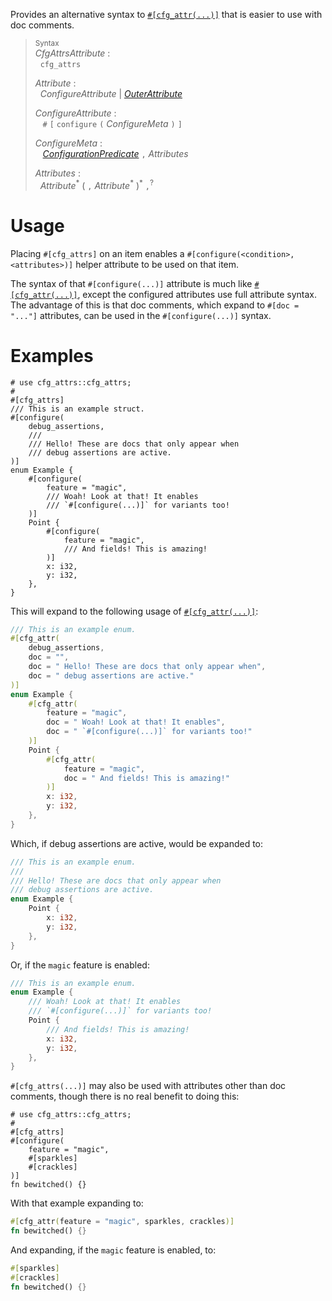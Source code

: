<!-- This Source Code Form is subject to the terms of the Mozilla Public
   - License, v. 2.0. If a copy of the MPL was not distributed with this
   - file, You can obtain one at https://mozilla.org/MPL/2.0/. -->

Provides an alternative syntax to [`#[cfg_attr(...)]`][cfg_attr] that is easier to use with doc
comments.

> <sup>Syntax</sup> \
> _CfgAttrsAttribute_ : \
> &nbsp;&nbsp;`cfg_attrs`
>
> _Attribute_ : \
> &nbsp;&nbsp;_ConfigureAttribute_ | [_OuterAttribute_]
>
> _ConfigureAttribute_ : \
> &nbsp;&nbsp; `#` `[` `configure` `(` _ConfigureMeta_ `)` `]`
>
> _ConfigureMeta_ : \
> &nbsp;&nbsp; [_ConfigurationPredicate_] `,` _Attributes_
>
> _Attributes_ : \
> &nbsp;&nbsp;_Attribute_<sup>\*</sup> ( `,` _Attribute_<sup>\*</sup> )<sup>\*</sup> `,`<sup>?</sup>

[_ConfigurationPredicate_]: https://doc.rust-lang.org/reference/conditional-compilation.html
[_OuterAttribute_]: https://doc.rust-lang.org/reference/attributes.html

# Usage
Placing `#[cfg_attrs]` on an item enables a `#[configure(<condition>, <attributes>)]` helper
attribute to be used on that item.

The syntax of that `#[configure(...)]` attribute is much like [`#[cfg_attr(...)]`][cfg_attr], except
the configured attributes use full attribute syntax. The advantage of this is that doc comments,
which expand to `#[doc = "..."]` attributes, can be used in the `#[configure(...)]` syntax.

# Examples
```
# use cfg_attrs::cfg_attrs;
#
#[cfg_attrs]
/// This is an example struct.
#[configure(
    debug_assertions,
    ///
    /// Hello! These are docs that only appear when
    /// debug assertions are active.
)]
enum Example {
    #[configure(
        feature = "magic",
        /// Woah! Look at that! It enables
        /// `#[configure(...)]` for variants too!
    )]
    Point {
        #[configure(
            feature = "magic",
            /// And fields! This is amazing!
        )]
        x: i32,
        y: i32,
    },
}
```
This will expand to the following usage of [`#[cfg_attr(...)]`][cfg_attr]:
```rust
/// This is an example enum.
#[cfg_attr(
    debug_assertions,
    doc = "",
    doc = " Hello! These are docs that only appear when",
    doc = " debug assertions are active."
)]
enum Example {
    #[cfg_attr(
        feature = "magic",
        doc = " Woah! Look at that! It enables",
        doc = " `#[configure(...)]` for variants too!"
    )]
    Point {
        #[cfg_attr(
            feature = "magic",
            doc = " And fields! This is amazing!"
        )]
        x: i32,
        y: i32,
    },
}
```
Which, if debug assertions are active, would be expanded to:
```rust
/// This is an example enum.
///
/// Hello! These are docs that only appear when
/// debug assertions are active.
enum Example {
    Point {
        x: i32,
        y: i32,
    },
}
```
Or, if the `magic` feature is enabled:
```rust
/// This is an example enum.
enum Example {
    /// Woah! Look at that! It enables
    /// `#[configure(...)]` for variants too!
    Point {
        /// And fields! This is amazing!
        x: i32,
        y: i32,
    },
}
```

`#[cfg_attrs(...)]` may also be used with attributes other than doc comments, though there is
no real benefit to doing this:
```
# use cfg_attrs::cfg_attrs;
#
#[cfg_attrs]
#[configure(
    feature = "magic",
    #[sparkles]
    #[crackles]
)]
fn bewitched() {}
```
With that example expanding to:
```rust
#[cfg_attr(feature = "magic", sparkles, crackles)]
fn bewitched() {}
```
And expanding, if the `magic` feature is enabled, to:
```rust ignore
#[sparkles]
#[crackles]
fn bewitched() {}
```

[cfg_attr]: https://doc.rust-lang.org/reference/conditional-compilation.html#the-cfg_attr-attribute
